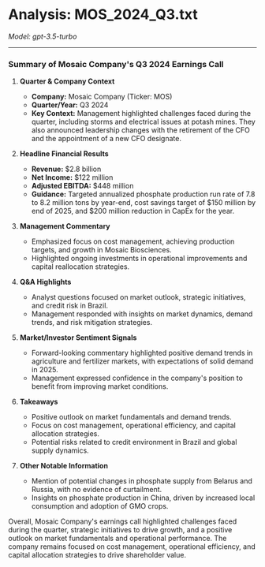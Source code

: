 # Analysis: MOS_2024_Q3.txt

*Model: gpt-3.5-turbo*

---

### Summary of Mosaic Company's Q3 2024 Earnings Call

1. **Quarter & Company Context**
   - **Company:** Mosaic Company (Ticker: MOS)
   - **Quarter/Year:** Q3 2024
   - **Key Context:** Management highlighted challenges faced during the quarter, including storms and electrical issues at potash mines. They also announced leadership changes with the retirement of the CFO and the appointment of a new CFO designate.

2. **Headline Financial Results**
   - **Revenue:** $2.8 billion
   - **Net Income:** $122 million
   - **Adjusted EBITDA:** $448 million
   - **Guidance:** Targeted annualized phosphate production run rate of 7.8 to 8.2 million tons by year-end, cost savings target of $150 million by end of 2025, and $200 million reduction in CapEx for the year.

3. **Management Commentary**
   - Emphasized focus on cost management, achieving production targets, and growth in Mosaic Biosciences.
   - Highlighted ongoing investments in operational improvements and capital reallocation strategies.

4. **Q&A Highlights**
   - Analyst questions focused on market outlook, strategic initiatives, and credit risk in Brazil.
   - Management responded with insights on market dynamics, demand trends, and risk mitigation strategies.

5. **Market/Investor Sentiment Signals**
   - Forward-looking commentary highlighted positive demand trends in agriculture and fertilizer markets, with expectations of solid demand in 2025.
   - Management expressed confidence in the company's position to benefit from improving market conditions.

6. **Takeaways**
   - Positive outlook on market fundamentals and demand trends.
   - Focus on cost management, operational efficiency, and capital allocation strategies.
   - Potential risks related to credit environment in Brazil and global supply dynamics.

7. **Other Notable Information**
   - Mention of potential changes in phosphate supply from Belarus and Russia, with no evidence of curtailment.
   - Insights on phosphate production in China, driven by increased local consumption and adoption of GMO crops.

Overall, Mosaic Company's earnings call highlighted challenges faced during the quarter, strategic initiatives to drive growth, and a positive outlook on market fundamentals and operational performance. The company remains focused on cost management, operational efficiency, and capital allocation strategies to drive shareholder value.